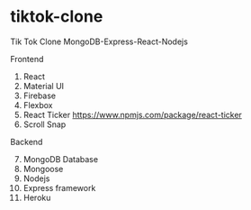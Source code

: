 # tiktok-clone
Tik Tok Clone MongoDB-Express-React-Nodejs

Frontend
1) React
2) Material UI
3) Firebase
4) Flexbox
5) React Ticker
   https://www.npmjs.com/package/react-ticker
6) Scroll Snap

Backend

7) MongoDB Database
8) Mongoose
9) Nodejs
10) Express framework
11) Heroku
